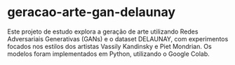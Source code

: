 # geracao-arte-gan-delaunay
Este projeto de estudo explora a geração de arte utilizando Redes Adversariais Generativas (GANs) e o dataset DELAUNAY, com experimentos focados nos estilos dos artistas Vassily Kandinsky e Piet Mondrian. Os modelos foram implementados em Python, utilizando o Google Colab.
